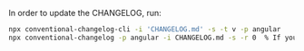 In order to update the CHANGELOG, run:
```sh
npx conventional-changelog-cli -i 'CHANGELOG.md' -s -t v -p angular   
npx conventional-changelog -p angular -i CHANGELOG.md -s -r 0  % If you are generating the CHANGELOG from scratch.
```